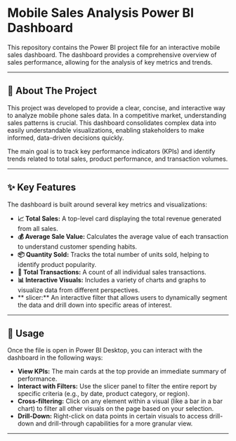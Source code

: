 # Mobile Sales Analysis Power BI Dashboard

This repository contains the Power BI project file for an interactive mobile sales dashboard. The dashboard provides a comprehensive overview of sales performance, allowing for the analysis of key metrics and trends.

---

## 🚀 About The Project

This project was developed to provide a clear, concise, and interactive way to analyze mobile phone sales data. In a competitive market, understanding sales patterns is crucial. This dashboard consolidates complex data into easily understandable visualizations, enabling stakeholders to make informed, data-driven decisions quickly.

The main goal is to track key performance indicators (KPIs) and identify trends related to total sales, product performance, and transaction volumes.

---

## ✨ Key Features

The dashboard is built around several key metrics and visualizations:

* **📈 Total Sales:** A top-level card displaying the total revenue generated from all sales.
* **💰 Average Sale Value:** Calculates the average value of each transaction to understand customer spending habits.
* **📦 Quantity Sold:** Tracks the total number of units sold, helping to identify product popularity.
* **🧾 Total Transactions:** A count of all individual sales transactions.
* **📊 Interactive Visuals:** Includes a variety of charts and graphs to visualize data from different perspectives.
* ** slicer:** An interactive filter that allows users to dynamically segment the data and drill down into specific areas of interest.

---

## 📖 Usage

Once the file is open in Power BI Desktop, you can interact with the dashboard in the following ways:

* **View KPIs:** The main cards at the top provide an immediate summary of performance.
* **Interact with Filters:** Use the slicer panel to filter the entire report by specific criteria (e.g., by date, product category, or region).
* **Cross-filtering:** Click on any element within a visual (like a bar in a bar chart) to filter all other visuals on the page based on your selection.
* **Drill-Down:** Right-click on data points in certain visuals to access drill-down and drill-through capabilities for a more granular view.

---
